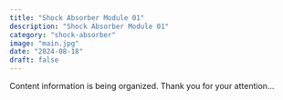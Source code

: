 ```yaml
---
title: "Shock Absorber Module 01"
description: "Shock Absorber Module 01"
category: "shock-absorber"
image: "main.jpg"
date: "2024-08-18"
draft: false
---
```


Content information is being organized. Thank you for your attention...